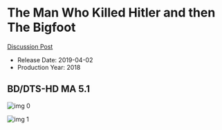 # The Man Who Killed Hitler and then The Bigfoot

[Discussion Post](https://www.avsforum.com/threads/bass-eq-for-filtered-movies.2995212/post-57896272)

* Release Date: 2019-04-02
* Production Year: 2018

## BD/DTS-HD MA 5.1

![img 0](https://i.imgur.com/CQErcCe.jpg)

![img 1](https://i.imgur.com/XjmWtmR.png)

